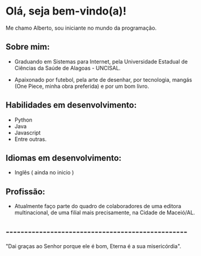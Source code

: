 # Olá, seja bem-vindo(a)!

Me chamo Alberto, sou iniciante no mundo da programação.

## Sobre mim:

* Graduando em Sistemas para Internet, pela Universidade Estadual de Ciências da Saúde de Alagoas - UNCISAL.

* Apaixonado por futebol, pela arte de desenhar, por tecnologia, mangás (One Piece, minha obra preferida) e por um bom livro.

## Habilidades em desenvolvimento:

* Python
* Java
* Javascript
* Entre outras.

## Idiomas em desenvolvimento:

* Inglês ( ainda no inicio )

## Profissão:

* Atualmente faço parte do quadro de colaboradores de uma editora multinacional, de uma filial mais precisamente, na Cidade de Maceió/AL.

## -------------------------------------------------
"Dai graças ao Senhor porque ele é bom, Eterna é a sua misericórdia".
